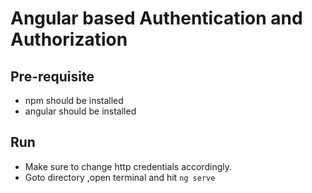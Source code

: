 # Angular based Authentication and Authorization

## Pre-requisite
- npm should be installed
- angular should be installed

## Run
- Make sure to change http credentials accordingly.
- Goto directory ,open terminal and hit `ng serve`

